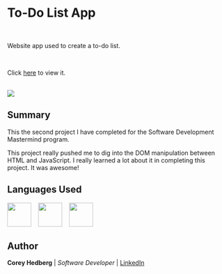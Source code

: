 # To-Do List App

<br>

Website app used to create a to-do list.

<br>

Click [here](https://cheddrs.github.io/to_do_app/) to view it.

<br>

<image src="media/readme_screenshot.png">

## Summary

This the second project I have completed for the Software Development Mastermind program.

This project really pushed me to dig into the DOM manipulation between HTML and JavaScript. I really learned a lot about it in completing this project. It was awesome!

## Languages Used

<image src="media/html.svg" width="55">&nbsp; &nbsp; <image src="media/css.svg" width="55">&nbsp; &nbsp; <image src="media/js.svg" width="55">

## Author

**Corey Hedberg** | _Software Developer_ | [LinkedIn](https://www.linkedin.com/in/coreyhedberg/)

